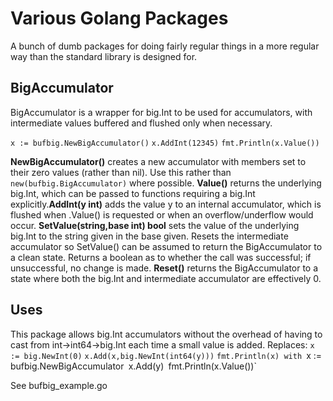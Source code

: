 # Various Golang Packages
A bunch of dumb packages for doing fairly regular things in a more regular way than the standard library is designed for.

## BigAccumulator
BigAccumulator is a wrapper for big.Int to be used for accumulators, with intermediate values buffered and flushed only when necessary.

`x := bufbig.NewBigAccumulator()`
`x.AddInt(12345)`
`fmt.Println(x.Value())`

<b>NewBigAccumulator()</b> creates a new accumulator with members set to their zero values (rather than nil). Use this rather than `new(bufbig.BigAccumulator)` where possible.
<b>Value()</b> returns the underlying big.Int, which can be passed to functions requiring a big.Int explicitly.<b>AddInt(y int)</b> adds the value y to an internal accumulator, which is flushed when .Value() is requested or when an overflow/underflow would occur.
<b>SetValue(string,base int) bool</b> sets the value of the underlying big.Int to the string given in the base given. Resets the intermediate accumulator so SetValue() can be assumed to return the BigAccumulator to a clean state. Returns a boolean as to whether the call was successful; if unsuccessful, no change is made.
<b>Reset()</b> returns the BigAccumulator to a state where both the big.Int and intermediate accumulator are effectively 0.

## Uses
This package allows big.Int accumulators without the overhead of having to cast from int->int64->big.Int each time a small value is added. Replaces:
`x := big.NewInt(0)`
`x.Add(x,big.NewInt(int64(y)))`
`fmt.Println(x)
with
`x := bufbig.NewBigAccumulator`
`x.Add(y)`
`fmt.Println(x.Value())`

See bufbig_example.go
